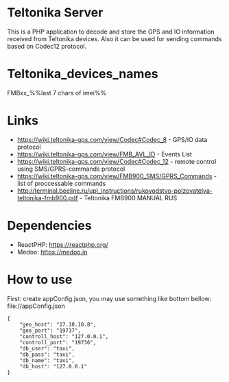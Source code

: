 # Teltonika Server

This is a PHP application to decode and store the GPS and IO information received from Teltonika devices.
Also it can be used for sending commands based on Codec12 protocol.


# Teltonika_devices_names

FMBxx_%%last 7 chars of imei%%


# Links

* https://wiki.teltonika-gps.com/view/Codec#Codec_8 - GPS/IO data protocol
*  https://wiki.teltonika-gps.com/view/FMB_AVL_ID - Events List
* https://wiki.teltonika-gps.com/view/Codec#Codec_12 - remote control using SMS/GPRS-commands protocol
* https://wiki.teltonika-gps.com/view/FMB900_SMS/GPRS_Commands - list of proccessable commands
* http://terminal.beeline.ru/upl_instructions/rukovodstvo-polzovatelya-teltonika-fmb900.pdf - Teltonika FMB900 MANUAL RUS


# Dependencies

* ReactPHP: https://reactphp.org/
* Medoo: https://medoo.in


# How to use
First: create appConfig.json, you may use something like bottom bellow: \
file://appConfig.json
```
{
    "geo_host": "17.10.10.8",
    "geo_port": "19737",
    "controll_host": "127.0.0.1",
    "controll_port": "19736",
    "db_user": "taxi",
    "db_pass": "taxi",
    "db_name": "taxi",
    "db_host": "127.0.0.1"
}